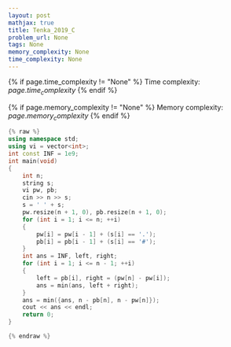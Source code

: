 ```yaml
---
layout: post
mathjax: true
title: Tenka_2019_C
problem_url: None
tags: None
memory_complexity: None
time_complexity: None
---
```




{% if page.time_complexity != "None" %}
Time complexity: ${{ page.time_complexity }}$
{% endif %}

{% if page.memory_complexity != "None" %}
Memory complexity: ${{ page.memory_complexity }}$
{% endif %}

```cpp
{% raw %}
using namespace std;
using vi = vector<int>;
int const INF = 1e9;
int main(void)
{
    int n;
    string s;
    vi pw, pb;
    cin >> n >> s;
    s = ' ' + s;
    pw.resize(n + 1, 0), pb.resize(n + 1, 0);
    for (int i = 1; i <= n; ++i)
    {
        pw[i] = pw[i - 1] + (s[i] == '.');
        pb[i] = pb[i - 1] + (s[i] == '#');
    }
    int ans = INF, left, right;
    for (int i = 1; i <= n - 1; ++i)
    {
        left = pb[i], right = (pw[n] - pw[i]);
        ans = min(ans, left + right);
    }
    ans = min({ans, n - pb[n], n - pw[n]});
    cout << ans << endl;
    return 0;
}

{% endraw %}
```